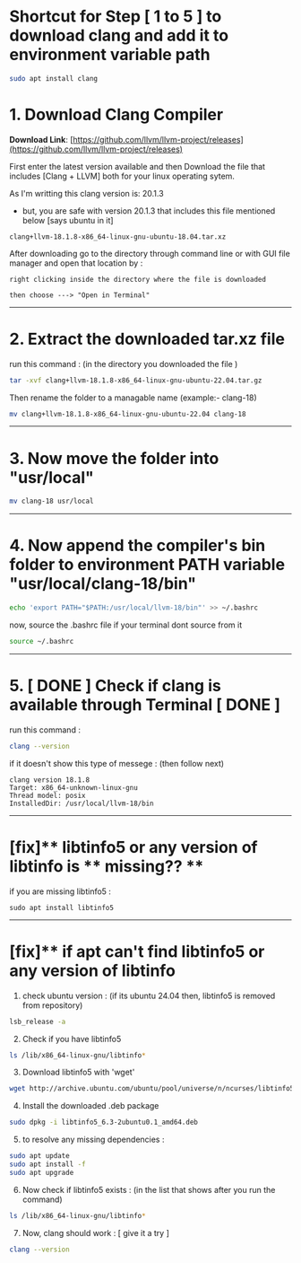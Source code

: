 # Shortcut for Step [ 1 to 5 ] to download clang and add it to environment variable path
```bash
sudo apt install clang
```

# 1. Download Clang Compiler

**Download Link**: [https://github.com/llvm/llvm-project/releases](https://github.com/llvm/llvm-project/releases)


First enter the latest version available and then 
Download the file that includes [Clang + LLVM] both for your linux operating sytem.

As I'm writting this clang version is: 20.1.3
- but, you are safe with version 20.1.3 that includes this file mentioned below \[says ubuntu in it\]
```
clang+llvm-18.1.8-x86_64-linux-gnu-ubuntu-18.04.tar.xz
```
After downloading go to the directory through command line or with GUI file manager and open that location by :
```
right clicking inside the directory where the file is downloaded
```
```
then choose ---> "Open in Terminal"
```
---
# 2. Extract the downloaded tar.xz file 
run this command : (in the directory you downloaded the file )

```bash
tar -xvf clang+llvm-18.1.8-x86_64-linux-gnu-ubuntu-22.04.tar.gz
```
Then rename the folder to a managable name (example:- clang-18)
```bash
mv clang+llvm-18.1.8-x86_64-linux-gnu-ubuntu-22.04 clang-18
```
---
# 3. Now move the folder into "usr/local"

```bash
mv clang-18 usr/local
```
---
# 4. Now append the compiler's bin folder to environment PATH variable "usr/local/clang-18/bin"

```bash
echo 'export PATH="$PATH:/usr/local/llvm-18/bin"' >> ~/.bashrc
```
now, source the .bashrc file if your terminal dont source from it
```bash
source ~/.bashrc
```
---
# 5. [ DONE ]  Check if clang is available through Terminal  [ DONE ]
run this command : 

```bash
clang --version
```


if it doesn't show
this type of messege : (then follow next)
```
clang version 18.1.8
Target: x86_64-unknown-linux-gnu
Thread model: posix
InstalledDir: /usr/local/llvm-18/bin
```
---
# [fix]** libtinfo5 or any version of libtinfo is ** missing?? **
if you are missing libtinfo5 :
```
sudo apt install libtinfo5
```
---
# [fix]** if apt can't find libtinfo5 or any version of libtinfo 
1. check ubuntu version : (if its ubuntu 24.04 then, libtinfo5 is removed from repository)
```bash
lsb_release -a
```
2. Check if you have libtinfo5
```bash
ls /lib/x86_64-linux-gnu/libtinfo*
```
3. Download libtinfo5 with 'wget'
```bash
wget http://archive.ubuntu.com/ubuntu/pool/universe/n/ncurses/libtinfo5_6.3-2ubuntu0.1_amd64.deb
```
4. Install the downloaded .deb package
```bash
sudo dpkg -i libtinfo5_6.3-2ubuntu0.1_amd64.deb
```
5. to resolve any missing dependencies :

```bash
sudo apt update
sudo apt install -f
sudo apt upgrade
```
6. Now check if libtinfo5 exists : (in the list that shows after you run the command)

```bash
ls /lib/x86_64-linux-gnu/libtinfo*
```

7. Now, clang should work : [ give it a try ]

```bash
clang --version
```
